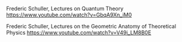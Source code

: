 Frederic Schuller, Lectures on Quantum Theory
https://www.youtube.com/watch?v=GbqA9Xn_iM0

Frederic Schuller, Lectures on the Geometric Anatomy of Theoretical Physics
https://www.youtube.com/watch?v=V49i_LM8B0E
